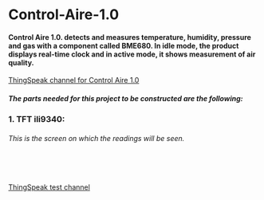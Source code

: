 # Control-Aire-1.0

#### Control Aire 1.0. detects and measures temperature, humidity, pressure and gas with a component called BME680. In idle mode, the product displays real-time clock and in active mode, it shows measurement of air quality.

[ThingSpeak channel for Control Aire 1.0](https://thingspeak.com/channels/1222961/private_show)
<br /> 

 ##### The parts needed for this project to be constructed are the following: #####
 ### 1. TFT ili9340: ###
###### This is the screen on which the readings will be seen. ######
 <br /> 
 
 <br />


[ThingSpeak test channel](https://thingspeak.com/channels/1223435/private_show "ThingSpeak test channel")



